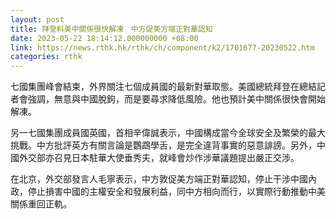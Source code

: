 ```yaml
---
layout: post
title: 拜登料美中關係很快解凍　中方促美方端正對華認知
date: 2023-05-22 18:14:12.000000000 +08:00
link: https://news.rthk.hk/rthk/ch/component/k2/1701677-20230522.htm
categories: rthk
---
```


七國集團峰會結束，外界關注七個成員國的最新對華取態。美國總統拜登在總結記者會強調，無意與中國脫鉤，而是要尋求降低風險。他也預計美中關係很快會開始解凍。

另一七國集團成員國英國，首相辛偉誠表示，中國構成當今全球安全及繁榮的最大挑戰。中方批評英方有關言論是鸚鵡學舌，是完全違背事實的惡意誹謗。另外，中國外交部亦召見日本駐華大使垂秀夫，就峰會炒作涉華議題提出嚴正交涉。

在北京，外交部發言人毛寧表示，中方敦促美方端正對華認知，停止干涉中國內政，停止損害中國的主權安全和發展利益，同中方相向而行，以實際行動推動中美關係重回正軌。
